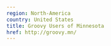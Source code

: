 ```yaml
---
region: North-America
country: United States
title: Groovy Users of Minnesota
href: http://groovy.mn/
---
```

